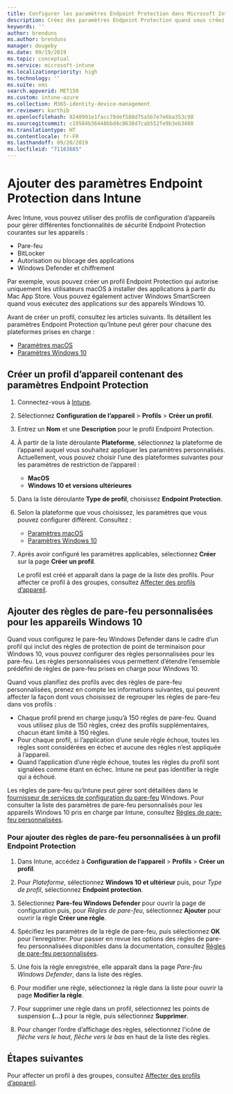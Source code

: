 ```yaml
---
title: Configurer les paramètres Endpoint Protection dans Microsoft Intune - Azure | Microsoft Docs
description: Créez des paramètres Endpoint Protection quand vous créez un profil d’appareil macOS ou Windows 10 dans Microsoft Intune.
keywords: ''
author: brenduns
ms.author: brenduns
manager: dougeby
ms.date: 09/19/2019
ms.topic: conceptual
ms.service: microsoft-intune
ms.localizationpriority: high
ms.technology: ''
ms.suite: ems
search.appverid: MET150
ms.custom: intune-azure
ms.collection: M365-identity-device-management
mr.reviewer: karthib
ms.openlocfilehash: 8248991e1facc78def580d75a5b7e7e6ba353c98
ms.sourcegitcommit: c19584b36448bbd4c8638d7cab552fe9b3eb3408
ms.translationtype: HT
ms.contentlocale: fr-FR
ms.lasthandoff: 09/20/2019
ms.locfileid: "71163685"
---
```

# <a name="add-endpoint-protection-settings-in-intune"></a>Ajouter des paramètres Endpoint Protection dans Intune  

Avec Intune, vous pouvez utiliser des profils de configuration d’appareils pour gérer différentes fonctionnalités de sécurité Endpoint Protection courantes sur les appareils :  
- Pare-feu   
- BitLocker  
- Autorisation ou blocage des applications  
- Windows Defender et chiffrement  

Par exemple, vous pouvez créer un profil Endpoint Protection qui autorise uniquement les utilisateurs macOS à installer des applications à partir du Mac App Store. Vous pouvez également activer Windows SmartScreen quand vous exécutez des applications sur des appareils Windows 10.  

Avant de créer un profil, consultez les articles suivants. Ils détaillent les paramètres Endpoint Protection qu’Intune peut gérer pour chacune des plateformes prises en charge :  
   - [Paramètres macOS](endpoint-protection-macos.md)  
   - [Paramètres Windows 10](endpoint-protection-windows-10.md)  

## <a name="create-a-device-profile-containing-endpoint-protection-settings"></a>Créer un profil d’appareil contenant des paramètres Endpoint Protection  

1. Connectez-vous à [Intune](https://go.microsoft.com/fwlink/?linkid=2090973).  
3. Sélectionnez **Configuration de l’appareil** > **Profils** > **Créer un profil**.  
4. Entrez un **Nom** et une **Description** pour le profil Endpoint Protection.  
5. À partir de la liste déroulante **Plateforme**, sélectionnez la plateforme de l’appareil auquel vous souhaitez appliquer les paramètres personnalisés. Actuellement, vous pouvez choisir l’une des plateformes suivantes pour les paramètres de restriction de l’appareil :  
   - **MacOS**  
   - **Windows 10 et versions ultérieures**  
6. Dans la liste déroulante **Type de profil**, choisissez **Endpoint Protection**.  
7. Selon la plateforme que vous choisissez, les paramètres que vous pouvez configurer diffèrent. Consultez :  
   - [Paramètres macOS](endpoint-protection-macos.md)  
   - [Paramètres Windows 10](endpoint-protection-windows-10.md)  

8. Après avoir configuré les paramètres applicables, sélectionnez **Créer** sur la page **Créer un profil**.  

   Le profil est créé et apparaît dans la page de la liste des profils. Pour affecter ce profil à des groupes, consultez [Affecter des profils d’appareil](device-profile-assign.md).  

## <a name="add-custom-firewall-rules-for-windows-10-devices"></a>Ajouter des règles de pare-feu personnalisées pour les appareils Windows 10  

Quand vous configurez le pare-feu Windows Defender dans le cadre d’un profil qui inclut des règles de protection de point de terminaison pour Windows 10, vous pouvez configurer des règles personnalisées pour les pare-feu. Les règles personnalisées vous permettent d’étendre l’ensemble prédéfini de règles de pare-feu prises en charge pour Windows 10.  

Quand vous planifiez des profils avec des règles de pare-feu personnalisées, prenez en compte les informations suivantes, qui peuvent affecter la façon dont vous choisissez de regrouper les règles de pare-feu dans vos profils :  
- Chaque profil prend en charge jusqu’à 150 règles de pare-feu. Quand vous utilisez plus de 150 règles, créez des profils supplémentaires, chacun étant limité à 150 règles.  
- Pour chaque profil, si l’application d’une seule règle échoue, toutes les règles sont considérées en échec et aucune des règles n’est appliquée à l’appareil.  
- Quand l’application d’une règle échoue, toutes les règles du profil sont signalées comme étant en échec. Intune ne peut pas identifier la règle qui a échoué.  

Les règles de pare-feu qu’Intune peut gérer sont détaillées dans le [fournisseur de services de configuration du pare-feu]( https://docs.microsoft.com/windows/client-management/mdm/firewall-csp) Windows. Pour consulter la liste des paramètres de pare-feu personnalisés pour les appareils Windows 10 pris en charge par Intune, consultez [Règles de pare-feu personnalisées](endpoint-protection-windows-10.md#firewall-rules).  

### <a name="to-add-custom-firewall-rules-to-an-endpoint-protection-profile"></a>Pour ajouter des règles de pare-feu personnalisées à un profil Endpoint Protection  

1. Dans Intune, accédez à **Configuration de l’appareil** > **Profils** > **Créer un profil**.  

2. Pour *Plateforme*, sélectionnez **Windows 10 et ultérieur** puis, pour *Type de profil*, sélectionnez **Endpoint protection**.  

3. Sélectionnez **Pare-feu Windows Defender** pour ouvrir la page de configuration puis, pour *Règles de pare-feu*, sélectionnez **Ajouter** pour ouvrir la règle **Créer une règle**.  

4. Spécifiez les paramètres de la règle de pare-feu, puis sélectionnez **OK** pour l’enregistrer. Pour passer en revue les options des règles de pare-feu personnalisées disponibles dans la documentation, consultez [Règles de pare-feu personnalisées](endpoint-protection-windows-10.md#firewall-rules).  

5. Une fois la règle enregistrée, elle apparaît dans la page *Pare-feu Windows Defender*, dans la liste des règles.  

6. Pour modifier une règle, sélectionnez la règle dans la liste pour ouvrir la page **Modifier la règle**.  

7. Pour supprimer une règle dans un profil, sélectionnez les points de suspension **(...)** pour la règle, puis sélectionnez **Supprimer**.  

8. Pour changer l’ordre d’affichage des règles, sélectionnez l’icône de *flèche vers le haut, flèche vers le bas* en haut de la liste des règles.  


## <a name="next-steps"></a>Étapes suivantes  

Pour affecter un profil à des groupes, consultez [Affecter des profils d’appareil](device-profile-assign.md).  
